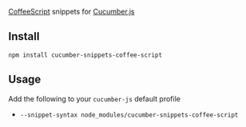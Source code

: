 [CoffeeScript](https://github.com/jashkenas/coffeescript/) snippets for [Cucumber.js](https://github.com/cucumber/cucumber-js)

## Install

```
npm install cucumber-snippets-coffee-script
```

## Usage

Add the following to your `cucumber-js` default profile
* `--snippet-syntax node_modules/cucumber-snippets-coffee-script`
